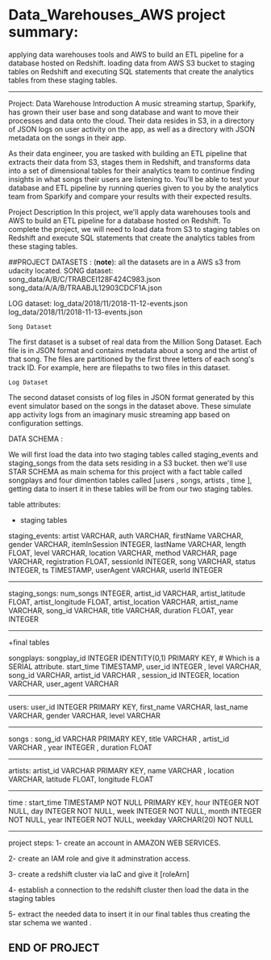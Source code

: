 # Data_Warehouses_AWS project summary:
applying data warehouses tools and AWS to build an ETL pipeline for a database hosted on Redshift. loading data from AWS S3 bucket to staging tables on Redshift and executing SQL statements that create the analytics tables from these staging tables.

----

Project: Data Warehouse
Introduction
A music streaming startup, Sparkify, has grown their user base and song database and want to move their processes and data onto the cloud. Their data resides in S3, in a directory of JSON logs on user activity on the app, as well as a directory with JSON metadata on the songs in their app.

As their data engineer, you are tasked with building an ETL pipeline that extracts their data from S3, stages them in Redshift, and transforms data into a set of dimensional tables for their analytics team to continue finding insights in what songs their users are listening to. You'll be able to test your database and ETL pipeline by running queries given to you by the analytics team from Sparkify and compare your results with their expected results.

Project Description
In this project, we'll apply data warehouses tools and AWS to build an ETL pipeline for a database hosted on Redshift. To complete the project, we will need to load data from S3 to staging tables on Redshift and execute SQL statements that create the analytics tables from these staging tables.

##PROJECT DATASETS :
(**note**): all the datasets are in a AWS s3 from udacity located.
SONG dataset:
song_data/A/B/C/TRABCEI128F424C983.json
song_data/A/A/B/TRAABJL12903CDCF1A.json

LOG dataset:
log_data/2018/11/2018-11-12-events.json
log_data/2018/11/2018-11-13-events.json

    Song Dataset
The first dataset is a subset of real data from the Million Song Dataset. Each file is in JSON format and contains metadata about a song and the artist of that song. The files are partitioned by the first three letters of each song's track ID. For example, here are filepaths to two files in this dataset.

    Log Dataset
The second dataset consists of log files in JSON format generated by this event simulator based on the songs in the dataset above. These simulate app activity logs from an imaginary music streaming app based on configuration settings.


DATA SCHEMA : 

We will first load the data into two staging tables called staging_events and staging_songs from the data sets residing in a S3  bucket.
then we'll use STAR SCHEMA as main schema for this project with a fact table called songplays and four dimention tables called [users , songs, artists , time ], getting data to insert it in these tables will be from our two staging tables. 

table attributes:

+ staging tables 

staging_events:
        artist              VARCHAR,
        auth                VARCHAR,
        firstName           VARCHAR,
        gender              VARCHAR,
        itemInSession       INTEGER,
        lastName            VARCHAR,
        length              FLOAT,
        level               VARCHAR,
        location            VARCHAR,
        method              VARCHAR,
        page                VARCHAR,
        registration        FLOAT,
        sessionId           INTEGER,
        song                VARCHAR,
        status              INTEGER,
        ts                  TIMESTAMP,
        userAgent           VARCHAR,
        userId              INTEGER 


---------------------------------------------------
staging_songs:
        num_songs           INTEGER,
        artist_id           VARCHAR,
        artist_latitude     FLOAT,
        artist_longitude    FLOAT,
        artist_location     VARCHAR,
        artist_name         VARCHAR,
        song_id             VARCHAR,
        title               VARCHAR,
        duration            FLOAT,
        year                INTEGER
        
        
 --------------------------------------------------
 
 +final tables
 
 
 songplays:
        songplay_id         INTEGER         IDENTITY(0,1)   PRIMARY KEY,    # Which is a SERIAL attribute.
        start_time          TIMESTAMP,
        user_id             INTEGER ,
        level               VARCHAR,
        song_id             VARCHAR,
        artist_id           VARCHAR ,
        session_id          INTEGER,
        location            VARCHAR,
        user_agent          VARCHAR
 
 --------------------------------------------------
 
 
 users:
        user_id             INTEGER PRIMARY KEY,
        first_name          VARCHAR,
        last_name           VARCHAR,
        gender              VARCHAR,
        level               VARCHAR
    
_______________________________________________
    
    
songs :
        song_id             VARCHAR PRIMARY KEY,
        title               VARCHAR ,
        artist_id           VARCHAR ,
        year                INTEGER ,
        duration            FLOAT

------------------------------------------------

artists:
        artist_id           VARCHAR  PRIMARY KEY,
        name                VARCHAR ,
        location            VARCHAR,
        latitude            FLOAT,
        longitude           FLOAT



------------------------------------------------


time :
        start_time          TIMESTAMP       NOT NULL PRIMARY KEY,
        hour                INTEGER         NOT NULL,
        day                 INTEGER         NOT NULL,
        week                INTEGER         NOT NULL,
        month               INTEGER         NOT NULL,
        year                INTEGER         NOT NULL,
        weekday             VARCHAR(20)     NOT NULL
 
 
 -------------------------------------------------
 
 
 project steps: 
 1- create an account in AMAZON WEB SERVICES.
 
 2- create an IAM role and give it adminstration access. 
 
 3- create a redshift cluster via IaC  and give it [roleArn] 
 
 4- establish a connection to the redshift cluster then load the data in the staging tables
 
 5- extract the needed data to insert it in our final tables thus creating the star schema we wanted .
 
 
 
 ## END OF PROJECT ## 
 
 
 
 
 
 
 
